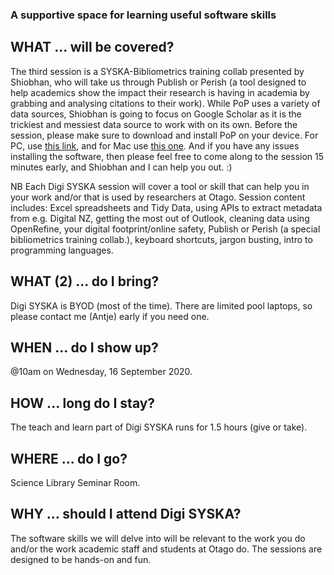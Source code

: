 ### A supportive space for learning useful software skills

## WHAT ... will be covered?
The third session is a SYSKA-Bibliometrics training collab presented by Shiobhan, who will take us through Publish or Perish (a tool designed to help academics show the impact their research is having in academia by grabbing and analysing citations to their work). While PoP uses a variety of data sources, Shiobhan is going to focus on Google Scholar as it is the trickiest and messiest data source to work with on its own. Before the session, please make sure to download and install PoP on your device. For PC, use [this link](https://harzing.com/resources/publish-or-perish/windows), and for Mac use [this one](https://harzing.com/resources/publish-or-perish/os-x). And if you have any issues installing the software, then please feel free to come along to the session 15 minutes early, and Shiobhan and I can help you out. :)        

NB Each Digi SYSKA session will cover a tool or skill that can help you in your work and/or that is used by researchers at Otago. Session content includes: Excel spreadsheets and Tidy Data, using APIs to extract metadata from e.g. Digital NZ, getting the most out of Outlook, cleaning data using OpenRefine, your digital footprint/online safety, Publish or Perish (a special bibliometrics training collab.), keyboard shortcuts, jargon busting, intro to programming languages.   

## WHAT (2) ... do I bring?
Digi SYSKA is BYOD (most of the time). There are limited pool laptops, so please contact me (Antje) early if you need one. 

## WHEN ... do I show up?
@10am on Wednesday, 16 September 2020. 

## HOW ... long do I stay?
The teach and learn part of Digi SYSKA runs for 1.5 hours (give or take).

## WHERE ... do I go?
Science Library Seminar Room.

## WHY ... should I attend Digi SYSKA?
The software skills we will delve into will be relevant to the work you do and/or the work academic staff and students at Otago do. The sessions are designed to be hands-on and fun. 

